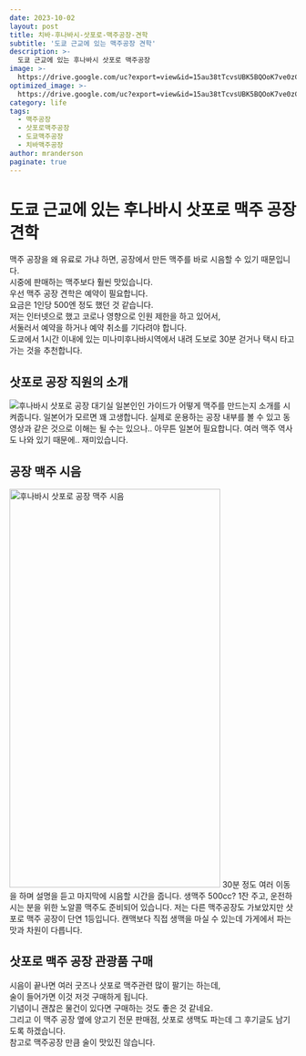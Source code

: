 ```yaml
---
date: 2023-10-02
layout: post
title: 치바-후나바시-삿포로-맥주공장-견학
subtitle: '도쿄 근교에 있는 맥주공장 견학'
description: >-
  도쿄 근교에 있는 후나바시 삿포로 맥주공장
image: >-
  https://drive.google.com/uc?export=view&id=15au38tTcvsUBK5BQOoK7ve0zCZwGFrVl
optimized_image: >-
  https://drive.google.com/uc?export=view&id=15au38tTcvsUBK5BQOoK7ve0zCZwGFrVl
category: life
tags:
  - 맥주공장
  - 삿포로맥주공장
  - 도쿄맥주공장
  - 치바맥주공장
author: mranderson
paginate: true
---
```

# 도쿄 근교에 있는 후나바시 삿포로 맥주 공장 견학
맥주 공장을 왜 유료로 가냐 하면, 공장에서 만든 맥주를 바로 시음할 수 있기 때문입니다.  
시중에 판매하는 맥주보다 훨씬 맛있습니다.  
우선 맥주 공장 견학은 예약이 필요합니다.  
요금은 1인당 500엔 정도 했던 것 같습니다.  
저는 인터넷으로 했고 코로나 영향으로 인원 제한을 하고 있어서,  
서둘러서 예약을 하거나 예약 취소를 기다려야 합니다.  
도쿄에서 1시간 이내에 있는 미나미후나바시역에서 내려 도보로 30분 걷거나 택시 타고 가는 것을 추천합니다.  

## 삿포로 공장 직원의 소개
<img src="https://drive.google.com/uc?export=view&id=1Y5JBpYkYT6GLu5f0LVt_edX6IGUPzANQ"    alt="후나바시 삿포로 공장 대기실">
일본인인 가이드가 어떻게 맥주를 만드는지 소개를 시켜줍니다.  
일본어가 모르면 꽤 고생합니다.  
실제로 운용하는 공장 내부를 볼 수 있고 동영상과 같은 것으로 이해는 될 수는 있으나.. 아무튼 일본어 필요합니다.  
여러 맥주 역사도 나와 있기 때문에.. 재미있습니다.  

## 공장 맥주 시음
<img src="https://drive.google.com/uc?export=view&id=1tjSQeLOtYYnQB8JkGZ2ErJMgv6ISi5iB"  width="370" height="700" alt="후나바시 삿포로 공장 맥주 시음">
30분 정도 여러 이동을 하며 설명을 듣고 마지막에 시음할 시간을 줍니다.  
생맥주 500cc? 1잔 주고, 운전하시는 분을 위한 노알콜 맥주도 준비되어 있습니다.  
저는 다른 맥주공장도 가보았지만 삿포로 맥주 공장이 단연 1등입니다.  
캔맥보다 직접 생맥을 마실 수 있는데 가게에서 파는 맛과 차원이 다릅니다.  

## 삿포로 맥주 공장 관광품 구매
시음이 끝나면 여러 굿즈나 삿포로 맥주관련 많이 팔기는 하는데,  
술이 들어가면 이것 저것 구매하게 됩니다.  
기념이니 괜찮은 물건이 있다면 구매하는 것도 좋은 것 같네요.  
그리고 이 맥주 공장 옆에 양고기 전문 판매점, 삿포로 생맥도 파는데 그 후기글도 남기도록 하겠습니다.  
참고로 맥주공장 만큼 술이 맛있진 않습니다.  